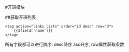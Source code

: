 #开班模块

##获取开班列表

```
<tag action="links.lists" order="id desc" row="3">
    {{$field['name']}}
</tag>
```
所有字段都可以进行排序: desc降序 asc升序, row属性获取条数